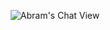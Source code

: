 <p align="center">
  <img src="https://github.com/hpj/.github/raw/main/fubuki-confused.gif" alt="Abram's Chat View"></img>
</p>
